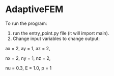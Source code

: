 # AdaptiveFEM

To run the program:
1. run the entry_point.py file (it will import main).
2. Change input variables to change output:

ax = 2,
ay = 1,
az = 2,

nx = 2,
ny = 1,
nz = 2,

nu = 0.3,
E = 1.0,
p = 1
